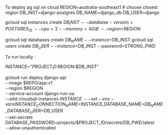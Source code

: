 To deploy pg sql on cloud
REGION=australia-southeast1        # choose closest region
DB_INST=django-postgres
DB_NAME=django_db
DB_USER=django

gcloud sql instances create $DB_INST \
    --database-version=POSTGRES_15 \
    --cpu=2 --memory=4GiB \
    --region=$REGION

gcloud sql databases create $DB_NAME --instance=$DB_INST
gcloud sql users create $DB_USER --instance=$DB_INST --password=STRONG_PWD


To run locally :

INSTANCE="$PROJECT_ID:$REGION:$DB_INST"

gcloud run deploy django-api \
  --image $REPO/app:v1 \
  --region $REGION \
  --service-account django-run-sa \
  --add-cloudsql-instances $INSTANCE \
  --set-env-vars INSTANCE_CONNECTION_NAME=$INSTANCE,DATABASE_NAME=$DB_NAME,DATABASE_USER=$DB_USER \
  --set-secrets DATABASE_PASSWORD=projects/$PROJECT_ID/secrets/DB_PWD:latest \
  --allow-unauthenticated
